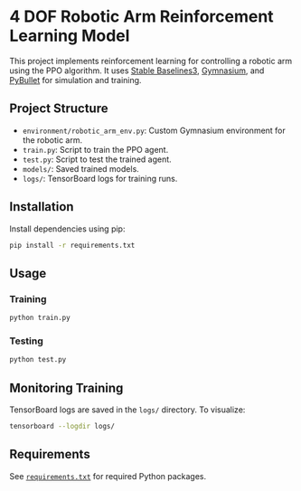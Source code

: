 # 4 DOF Robotic Arm Reinforcement Learning Model 

This project implements reinforcement learning for controlling a robotic arm using the PPO algorithm. It uses [Stable Baselines3](https://github.com/DLR-RM/stable-baselines3), [Gymnasium](https://github.com/Farama-Foundation/Gymnasium), and [PyBullet](https://github.com/bulletphysics/bullet3) for simulation and training.

## Project Structure

- `environment/robotic_arm_env.py`: Custom Gymnasium environment for the robotic arm.
- `train.py`: Script to train the PPO agent.
- `test.py`: Script to test the trained agent.
- `models/`: Saved trained models.
- `logs/`: TensorBoard logs for training runs.

## Installation

Install dependencies using pip:

```sh
pip install -r requirements.txt
```

## Usage

### Training

```sh
python train.py
```

### Testing

```sh
python test.py
```

## Monitoring Training

TensorBoard logs are saved in the `logs/` directory. To visualize:

```sh
tensorboard --logdir logs/
```

## Requirements

See [`requirements.txt`](requirements.txt) for required Python packages.

